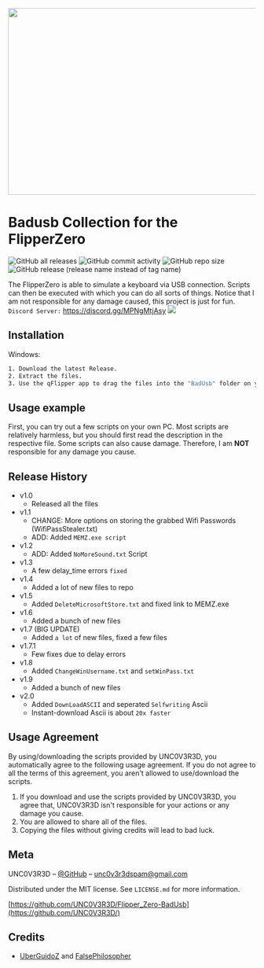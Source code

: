 <img src="https://github.com/UNC0V3R3D/ressources/blob/main/badusbpic.png" height="380" width="1050" >

# Badusb Collection for the FlipperZero
![GitHub all releases](https://img.shields.io/github/downloads/UNC0V3R3D/Flipper_Zero-BadUsb/total?logo=GitHub) ![GitHub commit activity](https://img.shields.io/github/commit-activity/w/UNC0V3R3D/Flipper_Zero-BadUsb) ![GitHub repo size](https://img.shields.io/github/repo-size/UNC0V3R3D/Flipper_Zero-BadUsb) ![GitHub release (release name instead of tag name)](https://img.shields.io/github/v/release/UNC0V3R3D/Flipper_Zero-BadUsb?include_prereleases)

The FlipperZero is able to simulate a keyboard via USB connection.
Scripts can then be executed with which you can do all sorts of things.
Notice that I am not responsible for any damage caused, this project is just for fun.
``Discord Server:`` https://discord.gg/MPNgMtjAsy
![](header.png)
## Installation

Windows:

```sh
1. Download the latest Release.
2. Extract the files.
3. Use the qFlipper app to drag the files into the "BadUsb" folder on your Flipper.
```

## Usage example

First, you can try out a few scripts on your own PC.
Most scripts are relatively harmless, but you should first read the description in the respective file.
Some scripts can also cause damage. Therefore, I am **NOT** responsible for any damage you cause.

## Release History

* v1.0
    * Released all the files
* v1.1
    * CHANGE: More options on storing the grabbed Wifi Passwords (WifiPassStealer.txt)
    * ADD: Added ``MEMZ.exe script``
* v1.2
    * ADD: Added ``NoMoreSound.txt`` Script
* v1.3
    * A few delay_time errors ``fixed``
* v1.4
    * Added a lot of new files to repo
* v1.5
    * Added ``DeleteMicrosoftStore.txt`` and fixed link to MEMZ.exe
* v1.6
    * Added a bunch of new files
* v1.7 (BIG UPDATE)
    * Added ``a lot`` of new files, fixed a few files
* v1.7.1 
    * Few fixes due to delay errors
* v1.8 
    * Added ``ChangeWinUsername.txt`` and ``setWinPass.txt``
* v1.9 
    * Added a bunch of new files
* v2.0 
    * Added ``DownLoadASCII`` and seperated ``Selfwriting`` Ascii
    * Instant-download Ascii is about ``20x faster``
      
## Usage Agreement

By using/downloading the scripts provided by UNC0V3R3D,
you automatically agree to the following usage agreement. If you do not
agree to all the terms of this agreement, you aren't allowed to use/download the scripts.
1. If you download and use the scripts provided by UNC0V3R3D, you agree that, UNC0V3R3D isn't responsible for your actions or any damage you cause.
2. You are allowed to share all of the files.
3. Copying the files without giving credits will lead to bad luck.

## Meta

UNC0V3R3D – [@GitHub](https://github.com/UNC0V3R3D) – unc0v3r3dspam@gmail.com

Distributed under the MIT license. See ``LICENSE.md`` for more information. 

[https://github.com/UNC0V3R3D/Flipper_Zero-BadUsb](https://github.com/UNC0V3R3D/)

## Credits

* [UberGuidoZ] and [FalsePhilosopher] 


[release]: https://github.com/UNC0V3R3D/Flipper_Zero-BadUsb/releases
[UberGuidoZ]: https://github.com/UberGuidoZ
[FalsePhilosopher]: https://github.com/FalsePhilosopher
